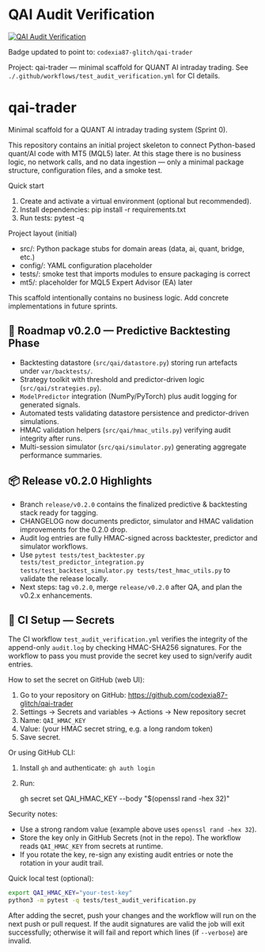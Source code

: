 # QAI Audit Verification

[![QAI Audit Verification](https://github.com/codexia87-glitch/qai-trader/actions/workflows/test_audit_verification.yml/badge.svg)](https://github.com/codexia87-glitch/qai-trader/actions/workflows/test_audit_verification.yml)

Badge updated to point to: `codexia87-glitch/qai-trader`

Project: qai-trader — minimal scaffold for QUANT AI intraday trading. See `./.github/workflows/test_audit_verification.yml` for CI details.
# qai-trader

Minimal scaffold for a QUANT AI intraday trading system (Sprint 0).

This repository contains an initial project skeleton to connect Python-based quant/AI code with MT5 (MQL5) later. At this stage there is no business logic, no network calls, and no data ingestion — only a minimal package structure, configuration files, and a smoke test.

Quick start
1. Create and activate a virtual environment (optional but recommended).
2. Install dependencies:
   pip install -r requirements.txt
3. Run tests:
   pytest -q

Project layout (initial)
- src/: Python package stubs for domain areas (data, ai, quant, bridge, etc.)
- config/: YAML configuration placeholder
- tests/: smoke test that imports modules to ensure packaging is correct
- mt5/: placeholder for MQL5 Expert Advisor (EA) later

This scaffold intentionally contains no business logic. Add concrete implementations in future sprints.

## 🚀 Roadmap v0.2.0 — Predictive Backtesting Phase

- Backtesting datastore (`src/qai/datastore.py`) storing run artefacts under `var/backtests/`.
- Strategy toolkit with threshold and predictor-driven logic (`src/qai/strategies.py`).
- `ModelPredictor` integration (NumPy/PyTorch) plus audit logging for generated signals.
- Automated tests validating datastore persistence and predictor-driven simulations.
- HMAC validation helpers (`src/qai/hmac_utils.py`) verifying audit integrity after runs.
- Multi-session simulator (`src/qai/simulator.py`) generating aggregate performance summaries.

## 📦 Release v0.2.0 Highlights

- Branch `release/v0.2.0` contains the finalized predictive & backtesting stack ready for tagging.
- CHANGELOG now documents predictor, simulator and HMAC validation improvements for the 0.2.0 drop.
- Audit log entries are fully HMAC-signed across backtester, predictor and simulator workflows.
- Use `pytest tests/test_backtester.py tests/test_predictor_integration.py tests/test_backtest_simulator.py tests/test_hmac_utils.py` to validate the release locally.
- Next steps: tag `v0.2.0`, merge `release/v0.2.0` after QA, and plan the v0.2.x enhancements.

## 🔐 CI Setup — Secrets

The CI workflow `test_audit_verification.yml` verifies the integrity of the append-only `audit.log` by checking HMAC-SHA256 signatures. For the workflow to pass you must provide the secret key used to sign/verify audit entries.

How to set the secret on GitHub (web UI):

1. Go to your repository on GitHub: https://github.com/codexia87-glitch/qai-trader
2. Settings → Secrets and variables → Actions → New repository secret
3. Name: `QAI_HMAC_KEY`
4. Value: (your HMAC secret string, e.g. a long random token)
5. Save secret.

Or using GitHub CLI:

1. Install `gh` and authenticate: `gh auth login`
2. Run:

   gh secret set QAI_HMAC_KEY --body "$(openssl rand -hex 32)"

Security notes:
- Use a strong random value (example above uses `openssl rand -hex 32`).
- Store the key only in GitHub Secrets (not in the repo). The workflow reads `QAI_HMAC_KEY` from secrets at runtime.
- If you rotate the key, re-sign any existing audit entries or note the rotation in your audit trail.

Quick local test (optional):

```bash
export QAI_HMAC_KEY="your-test-key"
python3 -m pytest -q tests/test_audit_verification.py
```

After adding the secret, push your changes and the workflow will run on the next push or pull request. If the audit signatures are valid the job will exit successfully; otherwise it will fail and report which lines (if `--verbose`) are invalid.
